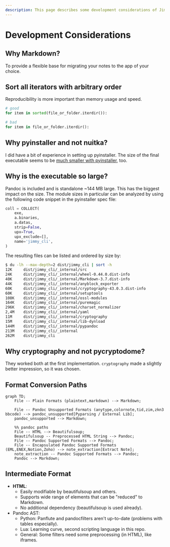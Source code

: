 ```yaml
---
description: This page describes some development considerations of Jimmy.
---
```


# Development Considerations

## Why Markdown?

To provide a flexible base for migrating your notes to the app of your choice.

## Sort all iterators with arbitrary order

Reproducibility is more important than memory usage and speed.

```python
# good
for item in sorted(file_or_folder.iterdir()):

# bad
for item in file_or_folder.iterdir():
```

## Why pyinstaller and not nuitka?

I did have a bit of experience in setting up pyinstaller. The size of the final executable seems to be [much smaller with pyinstaller](https://github.com/Nuitka/Nuitka/issues/926), too.

## Why is the executable so large?

Pandoc is included and is standalone ~144 MB large. This has the biggest impact on the size. The module sizes in particular can be analyzed by using the following code snippet in the pyinstaller spec file:

```python
coll = COLLECT(
    exe,
    a.binaries,
    a.datas,
    strip=False,
    upx=True,
    upx_exclude=[],
    name='jimmy_cli',
)
```

The resulting files can be listed and ordered by size by:

```bash
$ du -lh --max-depth=2 dist/jimmy_cli | sort -h
12K     dist/jimmy_cli/_internal/src
24K     dist/jimmy_cli/_internal/wheel-0.44.0.dist-info
40K     dist/jimmy_cli/_internal/Markdown-3.7.dist-info
44K     dist/jimmy_cli/_internal/anyblock_exporter
60K     dist/jimmy_cli/_internal/cryptography-43.0.3.dist-info
60K     dist/jimmy_cli/_internal/setuptools
108K    dist/jimmy_cli/_internal/ossl-modules
164K    dist/jimmy_cli/_internal/puremagic
296K    dist/jimmy_cli/_internal/charset_normalizer
2,4M    dist/jimmy_cli/_internal/yaml
11M     dist/jimmy_cli/_internal/cryptography
15M     dist/jimmy_cli/_internal/lib-dynload
144M    dist/jimmy_cli/_internal/pypandoc
213M    dist/jimmy_cli/_internal
262M    dist/jimmy_cli
```

## Why cryptography and not pycryptodome?

They worked both at the first implementation. `cryptography` made a slightly better impression, so it was chosen.

## Format Conversion Paths

```mermaid
graph TD;
    File -- Plain Formats (plaintext,markdown) --> Markdown;

    File -- Pandoc Unsupported Formats (anytype,colornote,tid,zim,zkn3 bbcode) --> pandoc_unsupported[Pyparsing / External Lib];
    pandoc_unsupported --> Markdown;

    %% pandoc paths
    File -- HTML --> Beautifulsoup;
    Beautifulsoup -- Preprocessed HTML String --> Pandoc;
    File -- Pandoc Supported Formats --> Pandoc;
    File -- Encapsulated Pandoc Supported Formats (EML,ENEX,Notion,Zoho) --> note_extraction[Extract Note];
    note_extraction -- Pandoc Supported Formats --> Pandoc;
    Pandoc --> Markdown;
```

## Intermediate Format

- **HTML**:
  - Easily modifiable by beautifulsoup and others.
  - Supports wide range of elements that can be "reduced" to Markdown.
  - No additional dependency (beautifulsoup is used already).
- Pandoc AST:
  - Python: Panflute and pandocfilters aren't up-to-date (problems with tables especially).
  - Lua: Learning curve, second scripting language in this repo.
  - General: Some filters need some preprocessing (in HTML), like iframes.
